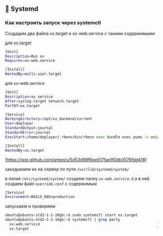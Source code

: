## 🔧 Systemd

### Как настроить запуск через systemctl

Создадим два файла xx.target и xx-web.service с такими содержимыми

для xx.target
```sh
[Unit]
Description=Run xx
Requires=xx-web.service

[Install]
WantedBy=multi-user.target

```

для xx-web.service
```sh
[Unit]
Description=xx service
After=syslog.target network.target
PartOf=xx.target

[Service]
WorkingDirectory=/opt/xx_backend/current
User=deployer
StandardOutput=journal
StandardError=journal
ExecStart=/home/deployer/.rbenv/bin/rbenv exec bundle exec puma -b unix:///opt/xx_backend/current/tmp/puma.sock

[Install]
WantedBy=xx.target
```
[https://gist.github.com/arteezy/5d53d99f6ee617fae1f0db0576fdd418]

закидываем их на сервер по пути `/usr/lib/systemd/system/`

в папке `/etc/systemd/system/`
создаем папку `xx-web.service.d`
а в ней создаем файл `override.conf`
с содержимым
```sh
[Service]
Environment=RAILS_ENV=production
```

запускаем и проверяем
```sh
ubuntu@ubuntu-std2-1-1-10gb:~$ sudo systemctl start xx.target
ubuntu@ubuntu-std2-1-1-10gb:~$ systemctl | grep party
  xx-web.service                                                      loaded active running   xx service
  xx.target                                                           loaded active active    Run xx
```